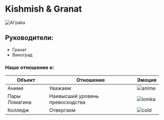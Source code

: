 # Kishmish & Granat

![Al'paka](https://i.ytimg.com/vi/tM88wh7T8rc/maxresdefault.jpg)

## Руководители:
- Гранат
- Виноград

### Наше отношение к:

| Объект | Отношение | Эмоция |
|---|---|---|
| Аниме | Уважаем |![anime](https://cdn3.emoji.gg/emojis/9424-barabaralewd.png) |
| Пары Ломагина | Наивысший уровень превосходства |![lomka](https://cdn3.emoji.gg/emojis/6416-rickymoan.png) |
| Колледж | Отвергаем |![cold](https://cdn3.emoji.gg/emojis/7221-cold.png) |
